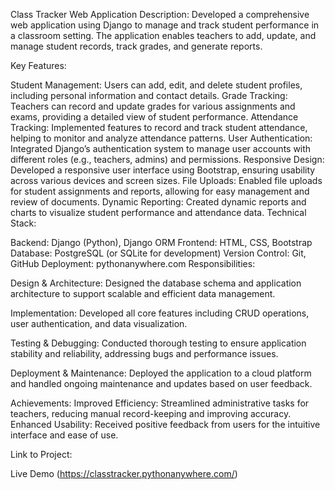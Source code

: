 Class Tracker Web Application
Description: Developed a comprehensive web application using Django to manage and track student performance in a classroom setting. The application enables teachers to add, update, and manage student records, track grades, and generate reports.

Key Features:

Student Management: Users can add, edit, and delete student profiles, including personal information and contact details.
Grade Tracking: Teachers can record and update grades for various assignments and exams, providing a detailed view of student performance.
Attendance Tracking: Implemented features to record and track student attendance, helping to monitor and analyze attendance patterns.
User Authentication: Integrated Django’s authentication system to manage user accounts with different roles (e.g., teachers, admins) and permissions.
Responsive Design: Developed a responsive user interface using Bootstrap, ensuring usability across various devices and screen sizes.
File Uploads: Enabled file uploads for student assignments and reports, allowing for easy management and review of documents.
Dynamic Reporting: Created dynamic reports and charts to visualize student performance and attendance data.
Technical Stack:

Backend: Django (Python), Django ORM
Frontend: HTML, CSS, Bootstrap
Database: PostgreSQL (or SQLite for development)
Version Control: Git, GitHub
Deployment: pythonanywhere.com
Responsibilities:

Design & Architecture: Designed the database schema and application architecture to support scalable and efficient data management.

Implementation: Developed all core features including CRUD operations, user authentication, and data visualization.

Testing & Debugging: Conducted thorough testing to ensure application stability and reliability, addressing bugs and performance issues.

Deployment & Maintenance: Deployed the application to a cloud platform and handled ongoing maintenance and updates based on user feedback.

Achievements:
Improved Efficiency: Streamlined administrative tasks for teachers, reducing manual record-keeping and improving accuracy.
Enhanced Usability: Received positive feedback from users for the intuitive interface and ease of use.

Link to Project:

Live Demo (https://classtracker.pythonanywhere.com/)